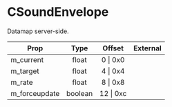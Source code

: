# CSoundEnvelope

Datamap server-side.

|Prop|Type|Offset|External|
|---|:-:|:-:|--:|
|m_current|float|0 \| 0x0||
|m_target|float|4 \| 0x4||
|m_rate|float|8 \| 0x8||
|m_forceupdate|boolean|12 \| 0xc||
